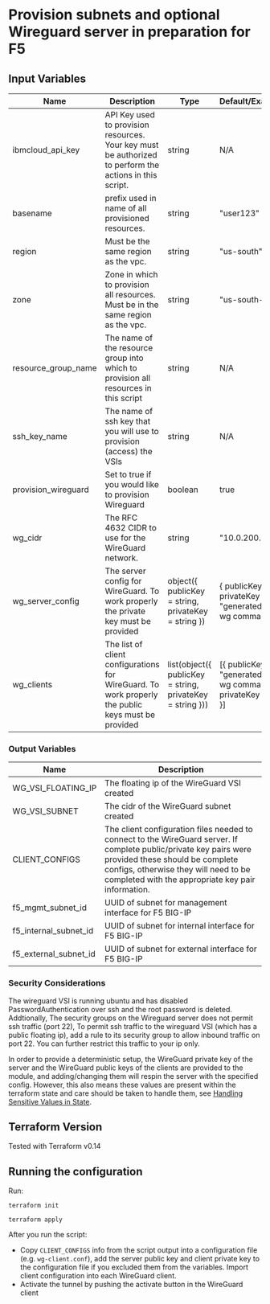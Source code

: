 # Provision subnets and optional Wireguard server in preparation for F5


## Input Variables

| Name | Description | Type | Default/Example | Required |
| ---- | ----------- | ---- | ------- | -------- |
| ibmcloud_api_key | API Key used to provision resources.  Your key must be authorized to perform the actions in this script. | string | N/A | yes |
| basename | prefix used in name of all provisioned resources. | string | "user123" | yes |
| region | Must be the same region as the vpc. | string | "us-south" | yes |
| zone | Zone in which to provision all resources.  Must be in the same region as the vpc. | string | "us-south-1" | yes | vpc_name | The name of the VPC into which the F5 server will be provisioned | string | N/A | yes |
| resource_group_name | The name of the resource group into which to provision all resources in this script | string | N/A | yes |
| ssh_key_name | The name of ssh key that you will use to provision (access) the VSIs | string | N/A | yes |
| provision_wireguard | Set to true if you would like to provision Wireguard | boolean | true | no |
| wg_cidr | The RFC 4632 CIDR to use for the WireGuard network. | string | "10.0.200.0/24" | Required if provision_wireguard is true |
| wg_server_config | The server config for WireGuard. To work properly the private key must be provided | object({ publicKey = string, privateKey = string }) | { publicKey = "", privateKey = "generated via wg command" } | Required if provision_wireguard is true |
| wg_clients | The list of client configurations for WireGuard. To work properly the public keys must be provided | list(object({ publicKey = string, privateKey = string })) | [{ publicKey = "generated via wg command", privateKey = "" }] | no |

### Output Variables

| Name | Description |
| ---- | ----------- |
| WG_VSI_FLOATING_IP | The floating ip of the WireGuard VSI created |
| WG_VSI_SUBNET      | The cidr of the WireGuard subnet created |
| CLIENT_CONFIGS | The client configuration files needed to connect to the WireGuard server. If complete public/private key pairs were provided these should be complete configs, otherwise they will need to be completed with the appropriate key pair information. |
| f5_mgmt_subnet_id | UUID of subnet for management interface for F5 BIG-IP |
| f5_internal_subnet_id | UUID of subnet for internal interface for F5 BIG-IP |
| f5_external_subnet_id | UUID of subnet for external interface for F5 BIG-IP |


### Security Considerations

The wireguard VSI is running ubuntu and has disabled PasswordAuthentication over ssh and the root password is deleted.  Addtionally, The security groups on the Wireguard server does not permit ssh traffic (port 22),  To permit ssh traffic to the wireguard VSI (which has a public floating ip), add a rule to its security group to allow inbound traffic on port 22.  You can further restrict this traffic to your ip only.

In order to provide a deterministic setup, the WireGuard private key of the server and the WireGuard public keys of the clients are provided to the module, and adding/changing them will respin the server with the specified config. However, this also means these values are present within the terraform state and care should be taken to handle them, see [Handling Sensitive Values in State](https://www.terraform.io/docs/extend/best-practices/sensitive-state.html).


## Terraform Version
Tested with Terraform v0.14


## Running the configuration

Run:

```shell
terraform init
```

```shell
terraform apply
```

After you run the script:

* Copy `CLIENT_CONFIGS` info from the script output into a configuration file (e.g. `wg-client.conf`), add the server public key and client private key to the configuration file if you excluded them from the variables.  Import client configuration into each WireGuard client.
* Activate the tunnel by pushing the activate button in the WireGuard client

